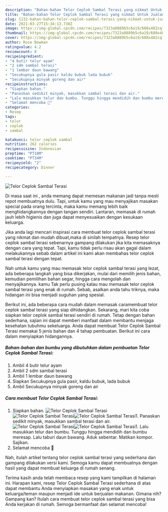 ```yaml
---
description: "Bahan-bahan Telor Ceplok Sambal Terasi yang nikmat Untuk Jualan"
title: "Bahan-bahan Telor Ceplok Sambal Terasi yang nikmat Untuk Jualan"
slug: 1132-bahan-bahan-telor-ceplok-sambal-terasi-yang-nikmat-untuk-jualan
date: 2021-03-27T15:34:13.738Z
image: https://img-global.cpcdn.com/recipes/7323a8889b5c6a19/680x482cq70/telor-ceplok-sambal-terasi-foto-resep-utama.jpg
thumbnail: https://img-global.cpcdn.com/recipes/7323a8889b5c6a19/680x482cq70/telor-ceplok-sambal-terasi-foto-resep-utama.jpg
cover: https://img-global.cpcdn.com/recipes/7323a8889b5c6a19/680x482cq70/telor-ceplok-sambal-terasi-foto-resep-utama.jpg
author: Rose Bowman
ratingvalue: 4.2
reviewcount: 8
recipeingredient:
- "4 butir telur ayam"
- "2 sdm sambal terasi"
- "1 lembar daun bawang"
- "Secukupnya gula pasir kaldu bubuk lada bubuk"
- "Secukupnya minyak goreng dan air"
recipeinstructions:
- "Siapkan bahan."
- "Panaskan sedikit minyak, masukkan sambal terasi dan air."
- "Lalu masukkan telur dan bumbu. Tunggu hingga mendidih dan bumbu meresap. Lalu taburi daun bawang. Aduk sebentar. Matikan kompor. Sajikan."
- "Selamat mencoba 🧡"
categories:
- Resep
tags:
- telor
- ceplok
- sambal

katakunci: telor ceplok sambal 
nutrition: 262 calories
recipecuisine: Indonesian
preptime: "PT18M"
cooktime: "PT34M"
recipeyield: "2"
recipecategory: Dinner

---
```



![Telor Ceplok Sambal Terasi](https://img-global.cpcdn.com/recipes/7323a8889b5c6a19/680x482cq70/telor-ceplok-sambal-terasi-foto-resep-utama.jpg)

Di masa  saat ini , anda memang dapat memesan makanan jadi tanpa mesti repot membuatnya dulu. Tapi, untuk kamu yang mau menyajikan masakan special pada orang tercinta, maka kamu memang lebih baik menghidangkannya dengan tangan sendiri. Lantaran, memasak di rumah jauh lebih higienis dan juga dapat menyesuaikan dengan kesukaan keluarga.

Jika anda lagi mencari inspirasi cara membuat telor ceplok sambal terasi yang nikmat dan mudah dibuat,maka di sinilah tempatnya. Resep telor ceplok sambal terasi  sebenarnya gampang dilakukan jika kita memasaknya dengan cara yang tepat. Tapi, kamu tidak perlu risau akan gagal dalam melakukannya 
sebab dalam artikel ini kami akan membahas telor ceplok sambal terasi dengan tepat.  



Nah untuk kamu yang mau memasak telor ceplok sambal terasi yang lezat, ada beberapa langkah yang bisa dikerjakan, mulai dari memilih jenis bahan, kemudian pemilihan bahan segar, hingga cara mengolah dan menyajikannya. kamu Tak perlu pusing kalau mau memasak telor ceplok sambal terasi yang enak di rumah. Sebab, asalkan anda  tahu triknya, maka hidangan ini bisa menjadi suguhan yang spesial.

Berikut ini, ada beberapa cara mudah dalam memasak caramembuat telor ceplok sambal terasi yang siap dihidangkan. Sekarang, mari kita coba siapkan telor ceplok sambal terasi sendiri di rumah. Tetap dengan bahan sederhana, sajian ini dapat memberi manfaat dalam membantu menjaga kesehatan tubuhmu sekeluarga. Anda dapat membuat Telor Ceplok Sambal Terasi memakai 5 jenis bahan dan 4 tahap pembuatan. Berikut ini cara dalam menyiapkan hidangannya.

<!--inarticleads1-->

##### Bahan-bahan dan bumbu yang dibutuhkan dalam pembuatan Telor Ceplok Sambal Terasi:

1. Ambil 4 butir telur ayam
1. Ambil 2 sdm sambal terasi
1. Ambil 1 lembar daun bawang
1. Siapkan Secukupnya gula pasir, kaldu bubuk, lada bubuk
1. Ambil Secukupnya minyak goreng dan air




<!--inarticleads2-->

##### Cara membuat Telor Ceplok Sambal Terasi:

1. Siapkan bahan.
<img src="https://img-global.cpcdn.com/steps/2766b27bfd37231f/160x128cq70/telor-ceplok-sambal-terasi-langkah-memasak-1-foto.jpg" alt="Telor Ceplok Sambal Terasi"><img src="https://img-global.cpcdn.com/steps/a40555a504d74dfe/160x128cq70/telor-ceplok-sambal-terasi-langkah-memasak-1-foto.jpg" alt="Telor Ceplok Sambal Terasi"><img src="https://img-global.cpcdn.com/steps/3500e4101004edb7/160x128cq70/telor-ceplok-sambal-terasi-langkah-memasak-1-foto.jpg" alt="Telor Ceplok Sambal Terasi">1. Panaskan sedikit minyak, masukkan sambal terasi dan air.
<img src="https://img-global.cpcdn.com/steps/6ee08d813c4fc013/160x128cq70/telor-ceplok-sambal-terasi-langkah-memasak-2-foto.jpg" alt="Telor Ceplok Sambal Terasi"><img src="https://img-global.cpcdn.com/steps/aa2c7fa11c9321d2/160x128cq70/telor-ceplok-sambal-terasi-langkah-memasak-2-foto.jpg" alt="Telor Ceplok Sambal Terasi">1. Lalu masukkan telur dan bumbu. Tunggu hingga mendidih dan bumbu meresap. Lalu taburi daun bawang. Aduk sebentar. Matikan kompor. Sajikan.
1. Selamat mencoba 🧡




Nah, itulah artikel tentang  telor ceplok sambal terasi  yang sederhana dan gampang dilakukan versi kami. Semoga kamu dapat membuatnya dengan hasil yang dapat membuat keluarga di rumah senang. 

Terima kasih anda telah membaca resep yang kami tampilkan di halaman ini. Harapan kami, resep  Telor Ceplok Sambal Terasi sederhana di atas dapat membantu Anda menyiapkan masakan yang enak untuk keluarga/teman maupun menjadi ide untuk berjualan makanan. Gimana nih? Gampang kan? Itulah cara membuat telor ceplok sambal terasi yang bisa Anda kerjakan di rumah. Semoga bermanfaat dan selamat mencoba!

